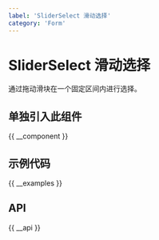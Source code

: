 ```yaml
---
label: 'SliderSelect 滑动选择'
category: 'Form'
---
```


# SliderSelect 滑动选择

通过拖动滑块在一个固定区间内进行选择。

## 单独引入此组件

{{ __component }}

## 示例代码

{{ __examples }}

## API

{{ __api }}

